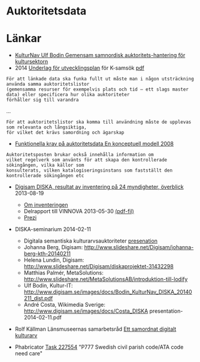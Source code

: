 # Auktoritetsdata

# Länkar
* [KulturNav Ulf Bodin Gemensam samnordisk auktoritets-hantering för kultursektorn](http://media.digikult.se/2014/04/Digikult-2014-KulturNav-Bodin.pdf)
* 2014 [Underlag för utvecklingsplan](http://www.ksamsok.se/2014/09/15/underlag-for-utvecklingsplan-for-k-samsok/) för K-samsök [pdf](http://www.ksamsok.se/wp-content/uploads/2014/09/Rapport-K-sams%C3%B6k-v2.pdf)

```
För att länkade data ska funka fullt ut måste man i någon utsträckning använda samma auktoritetslistor 
(gemensamma resurser för exempelvis plats och tid – ett slags master data) eller specificera hur olika auktoriteter 
förhåller sig till varandra 
```
...
```
För att auktoritetslistor ska komma till användning måste de upplevas som relevanta och långsiktiga, 
för vilket det krävs samordning och ägarskap
```
* [Funktionella krav på auktoritetsdata  En konceptuell modell 2008](https://www.ifla.org/files/assets/cataloguing/frad/frad_2009-sv.pdf)
```
Auktoritetsposten brukar också innehålla information om
vilket regelverk som använts för att skapa den kontrollerade sökingången, vilka källor som
konsulterats, vilken katalogiseringsinstans som fastställt den kontrollerade sökingången etc
```
* [Digisam DISKA, resultat av inventering på 24 myndigheter, överblick](http://www.digisam.se/lista-oever-register-fran-diska-projektet/) 2013-08-19
   * [Om inventeringen](http://www.digisam.se/diska-projektet-efter-inventeringen/)
   * Delrapport till VINNOVA 2013-05-30 [(pdf-fil)](http://www.digisam.se/wp-content/uploads/2013/07/Vinnova%20delrapport%20hela%20med%20bilagor%20inlmnad%202013-05-30.pdf)
   * [Prezi](https://prezi.com/qdze6qvqmscr/diska-ett-projekt-pa-digisam-i-samarbete-med-kth/)
* DISKA-seminarium 2014-02-11
   * Digitala semantiska kulturarvsauktoriteter [presenation](https://docs.google.com/presentation/d/1a-f3wBh1lHIbogW8VzkpbIVsE-swVur8ZlMmdkFCgL4)
   * Johanna Berg, Digisam: http://www.slideshare.net/Digisam/johanna-berg-kth-20140211
   * Helena Lundin, Digisam: http://www.slideshare.net/Digisam/diskaprojektet-31432298
   * Matthias Palmér, MetaSolutions: http://www.slideshare.net/MetaSolutionsAB/introduktion-till-lodify
   * Ulf Bodin, Kultur-IT: http://www.digisam.se/images/docs/Bodin_KulturNav_DISKA_20140211_dist.pdf 
   * André Costa, Wikimedia Sverige: http://www.digisam.se/images/docs/Costa_DISKA presentation-2014-02-11.pdf
* Rolf Källman Länsmuseernas samarbetsråd [Ett samordnat digitalt kulturarv](https://www.slideshare.net/Digisam/rolf-kllman-lnsmuseernas-samarbetsrd-24-0kt-2012)

* Phabricator [Task 227554](https://phabricator.wikimedia.org/T227554) "P777 Swedish civil parish code/ATA code need care"
